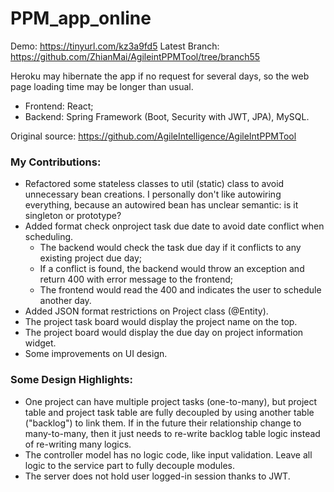 # PPM_app_online

Demo: https://tinyurl.com/kz3a9fd5
Latest Branch: https://github.com/ZhianMai/AgileintPPMTool/tree/branch55

Heroku may hibernate the app if no request for several days, so the web page loading time may be longer than usual.

 - Frontend: React;
 - Backend: Spring Framework (Boot, Security with JWT, JPA), MySQL.

Original source: https://github.com/AgileIntelligence/AgileIntPPMTool

### My Contributions:
- Refactored some stateless classes to util (static) class to avoid unnecessary bean creations. I personally don't like autowiring everything, because an autowired bean has unclear semantic: is it singleton or prototype?
- Added format check onproject task due date to avoid date conflict when scheduling.
  - The backend would check the task due day if it conflicts to any existing project due day;
  - If a conflict is found, the backend would throw an exception and return 400 with error message to the frontend;
  - The frontend would read the 400 and indicates the user to schedule another day.
- Added JSON format restrictions on Project class (@Entity).
- The project task board would display the project name on the top.
- The project board would display the due day on project information widget.
- Some improvements on UI design.

### Some Design Highlights:
- One project can have multiple project tasks (one-to-many), but project table and project task table are fully decoupled by using another table ("backlog") to link them. If in the future their relationship change to many-to-many, then it just needs to re-write backlog table logic instead of re-writing many logics.
- The controller model has no logic code, like input validation. Leave all logic to the service part to fully decouple modules.
- The server does not hold user logged-in session thanks to JWT.
